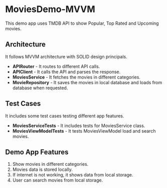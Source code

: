 # MoviesDemo-MVVM
This demo app uses TMDB API to show Popular, Top Rated and Upcoming movies.

## Architecture
It follows MVVM architecture with SOLID design principals.

* **APIRouter** - It routes to different API calls.
* **APIClient** - It calls the API and parses the response.
* **MoviesService** - It fetches the movies in different categories.
* **MovieRepository** - It saves the movies in local database and loads from database when requested.

## Test Cases
It includes some test cases testing different app features.

* **MoviesServiceTests** - It includes tests for MoviesService class.
* **MoviesViewModelTests** - It tests MoviesViewModel load and search movies.

## Demo App Features 

1. Show movies in different categories.
2. Movies data is stored locally.
3. If internet is not working, it shows data from local storage.
4. User can search movies from local storage.


